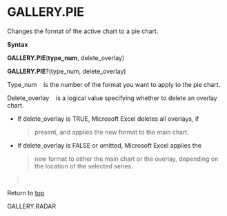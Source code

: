 GALLERY.PIE
===========

Changes the format of the active chart to a pie chart.

**Syntax**

**GALLERY.PIE**(**type\_num**, delete\_overlay)

**GALLERY.PIE**?(type\_num, delete\_overlay)

Type\_num    is the number of the format you want to apply to the pie
chart.

Delete\_overlay    is a logical value specifying whether to delete an
overlay chart.

-   If delete\_overlay is TRUE, Microsoft Excel deletes all overlays, if
    > present, and applies the new format to the main chart.

-   If delete\_overlay is FALSE or omitted, Microsoft Excel applies the
    > new format to either the main chart or the overlay, depending on
    > the location of the selected series.

>  

Return to [top](#E)

GALLERY.RADAR
